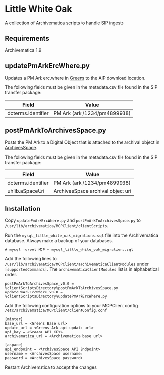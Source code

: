 # Little White Oak

A collection of Archivematica scripts to handle SIP ingests

## Requirements

Archivematica 1.9

## updatePmArkErcWhere.py

Updates a PM Ark erc.where in [Greens](https://github.com/uhlibraries-digital/greens) to the AIP download location.

The following fields must be given in the metadata.csv file found in the SIP transfer package:

| Field | Value |
| --- | --- |
| dcterms.identifier | PM Ark (ark:/1234/pm4899938) |

## postPmArkToArchivesSpace.py

Posts the PM Ark to a Digital Object that is attached to the archival object in [ArchivesSpace](http://archivesspace.org/).

The following fields must be given in the metadata.csv file found in the SIP transfer package:

| Field | Value |
| --- | --- |
| dcterms.identifier | PM Ark (ark:/1234/pm4899938) |
| uhlib.aSpaceUri | ArchivesSpace archival object uri |

## Installation

Copy `updatePmArkErcWhere.py` and `postPmArkToArchivesSpace.py` to `/usr/lib/archivematica/MCPClient/clientScripts`.

Run the `mysql_little_white_oak_migrations.sql` file into the Archivematica
database. Always make a backup of your databases.

```
# mysql -uroot MCP < mysql_little_white_oak_migrations.sql
```

Add the following lines to `/usr/lib/archivematica/MCPClient/archivematicaClientModules` under `[supportedCommands]`. The `archivematicaClientModules` list is in alphabetical order.

```
postPmArkToArchivesSpace_v0.0 = %clientScriptsDirectory%postPmArkToArchivesSpace.py
updatePmArkErcWhere_v0.0 = %clientScriptsDirectory%updatePmArkErcWhere.py
```

Add the following configuration options to your MCPClient config `/etc/archivematica/MCPClient/clientConfig.conf`

```
[minter]
base_url = <Greens Base url>
update_url = <Greens Ark api update url>
api_key = <Greens API KEY>
archivematica_url = <Archivematica base url>

[aspace]
api_endpoint = <ArchivesSpace API Endpoint>
username = <ArchivesSpace username>
password = <ArchivesSpace password>
```

Restart Archivematica to accept the changes

